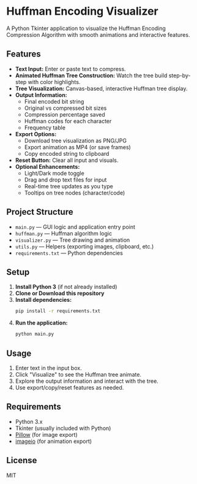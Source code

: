 # Huffman Encoding Visualizer

A Python Tkinter application to visualize the Huffman Encoding Compression Algorithm with smooth animations and interactive features.

## Features
- **Text Input:** Enter or paste text to compress.
- **Animated Huffman Tree Construction:** Watch the tree build step-by-step with color highlights.
- **Tree Visualization:** Canvas-based, interactive Huffman tree display.
- **Output Information:**
  - Final encoded bit string
  - Original vs compressed bit sizes
  - Compression percentage saved
  - Huffman codes for each character
  - Frequency table
- **Export Options:**
  - Download tree visualization as PNG/JPG
  - Export animation as MP4 (or save frames)
  - Copy encoded string to clipboard
- **Reset Button:** Clear all input and visuals.
- **Optional Enhancements:**
  - Light/Dark mode toggle
  - Drag and drop text files for input
  - Real-time tree updates as you type
  - Tooltips on tree nodes (character/code)

## Project Structure
- `main.py` — GUI logic and application entry point
- `huffman.py` — Huffman algorithm logic
- `visualizer.py` — Tree drawing and animation
- `utils.py` — Helpers (exporting images, clipboard, etc.)
- `requirements.txt` — Python dependencies

## Setup
1. **Install Python 3** (if not already installed)
2. **Clone or Download this repository**
3. **Install dependencies:**
   ```bash
   pip install -r requirements.txt
   ```
4. **Run the application:**
   ```bash
   python main.py
   ```

## Usage
1. Enter text in the input box.
2. Click "Visualize" to see the Huffman tree animate.
3. Explore the output information and interact with the tree.
4. Use export/copy/reset features as needed.

## Requirements
- Python 3.x
- Tkinter (usually included with Python)
- [Pillow](https://pypi.org/project/Pillow/) (for image export)
- [imageio](https://pypi.org/project/imageio/) (for animation export)

## License
MIT 